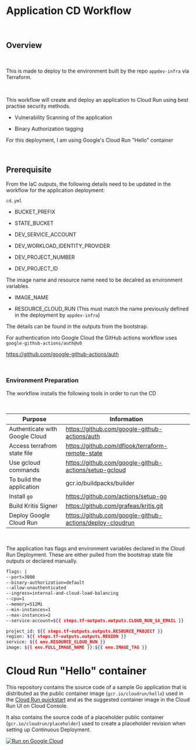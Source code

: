 # Application CD Workflow

<p>&nbsp;</p>

## Overview

<p>&nbsp;</p>

This is made to deploy to the environment built by the repo `appdev-infra` via Terraform.

<p>&nbsp;</p>

This workflow will create and deploy an application to Cloud Run using best practise security methods.


* Vulnerability Scanning of the application

* Binary Authorization tagging

For this deployment, I am using Google's Cloud Run "Hello" container

<p>&nbsp;</p>


## Prerequisite

From the IaC outputs, the following details need to be updated in the workflow for the application deployment:

`cd.yml` 

* BUCKET_PREFIX

* STATE_BUCKET

* DEV_SERVICE_ACCOUNT

* DEV_WORKLOAD_IDENTITY_PROVIDER

* DEV_PROJECT_NUMBER

* DEV_PROJECT_ID


The image name and resource name need to be decalred as environment variables.

* IMAGE_NAME

* RESOURCE_CLOUD_RUN (This must match the name previously defined in the deployment by `appdev-infra`)

The details can be found in the outputs from the bootstrap.

For authentication into Google Cloud the GitHub actions workflow uses `google-github-actions/auth@v0`

 https://github.com/google-github-actions/auth
 
<p>&nbsp;</p>

### Environment Preparation

The workflow installs the following tools in order to run the CD

<p>&nbsp;</p>

| Purpose  | Information |
| ------------- | ------------- |
| Authenticate with Google Cloud | https://github.com/google-github-actions/auth|
| Access terrafrom state file  | https://github.com/dflook/terraform-remote-state |
| Use gcloud commands  | https://github.com/google-github-actions/setup-gcloud |
| To build the application | gcr.io/buildpacks/builder |
| Install `go` | https://github.com/actions/setup-go |
| Build Kritis Signer | https://github.com/grafeas/kritis.git |
| Deploy Google Cloud Run | https://github.com/google-github-actions/deploy-cloudrun |


<p>&nbsp;</p>

The application has flags and environment variables declared in the Cloud Run Deployment.
These are either pulled from the bootstrap state file outputs or declared manually. 

```bash
flags: |
--port=3000
--binary-authorization=default
--allow-unauthenticated
--ingress=internal-and-cloud-load-balancing
--cpu=1
--memory=512Mi
--min-instances=1
--max-instances=2
--service-account=${{ steps.tf-outputs.outputs.CLOUD_RUN_SA_EMAIL }}
```

``` bash
project_id: ${{ steps.tf-outputs.outputs.RESOURCE_PROJECT }}
region: ${{ steps.tf-outputs.outputs.REGION }}
service: ${{ env.RESOURCE_CLOUD_RUN }}
image: ${{ env.FULL_IMAGE_NAME }}:${{ env.IMAGE_TAG }}
```


# Cloud Run "Hello" container

This repository contains the source code of a sample Go application that is
distributed as the public container image (`gcr.io/cloudrun/hello`) used in the
[Cloud Run quickstart](https://cloud.google.com/run/docs/quickstarts/) and as
the suggested container image  in the Cloud Run UI on Cloud Console.

It also contains the source code of a placeholder public container
(`gcr.io/cloudrun/placeholder`)  used to create a placeholder revision when setting up 
Continuous Deployment.

[![Run on Google Cloud](https://deploy.cloud.run/button.svg)](https://deploy.cloud.run)
